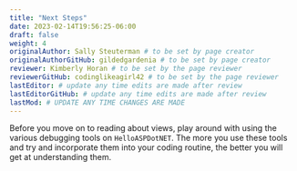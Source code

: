 ```yaml
---
title: "Next Steps"
date: 2023-02-14T19:56:25-06:00
draft: false
weight: 4
originalAuthor: Sally Steuterman # to be set by page creator
originalAuthorGitHub: gildedgardenia # to be set by page creator
reviewer: Kimberly Horan # to be set by the page reviewer
reviewerGitHub: codinglikeagirl42 # to be set by the page reviewer
lastEditor: # update any time edits are made after review
lastEditorGitHub: # update any time edits are made after review
lastMod: # UPDATE ANY TIME CHANGES ARE MADE
---
```


Before you move on to reading about views, play around with using the various debugging tools on `HelloASPDotNET`.
The more you use these tools and try and incorporate them into your coding routine, the better you will get at understanding them.